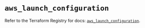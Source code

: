 # `aws_launch_configuration`

Refer to the Terraform Registry for docs: [`aws_launch_configuration`](https://registry.terraform.io/providers/hashicorp/aws/6.4.0/docs/resources/launch_configuration).
